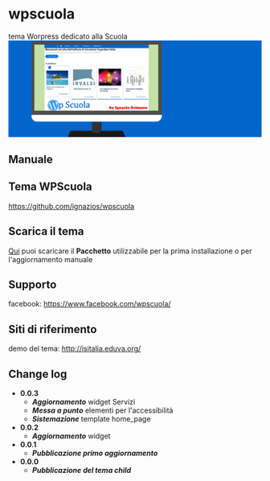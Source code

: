 # wpscuola
tema Worpress dedicato alla Scuola
![Logo](https://github.com/ignazios/design-italia-child/blob/master/logo_wpscuola.png)
## Manuale
## Tema WPScuola
https://github.com/ignazios/wpscuola
## Scarica il tema 
[Qui](https://raw.githubusercontent.com/ignazios/design-italia-child/master/design-italia-child.zip) puoi scaricare il **Pacchetto** utilizzabile per la prima installazione o per l'aggiornamento manuale
## Supporto
facebook: https://www.facebook.com/wpscuola/
## Siti di riferimento
demo del tema: http://isitalia.eduva.org/
## Change log
- **0.0.3**
  - ***Aggiornamento*** widget Servizi
  - ***Messa a punto*** elementi per l'accessibilità
  - ***Sistemazione*** template home_page
- **0.0.2**
  - ***Aggiornamento*** widget
- **0.0.1**
  - ***Pubblicazione primo aggiornamento***
- **0.0.0**
  - ***Pubblicazione del tema child***
  
